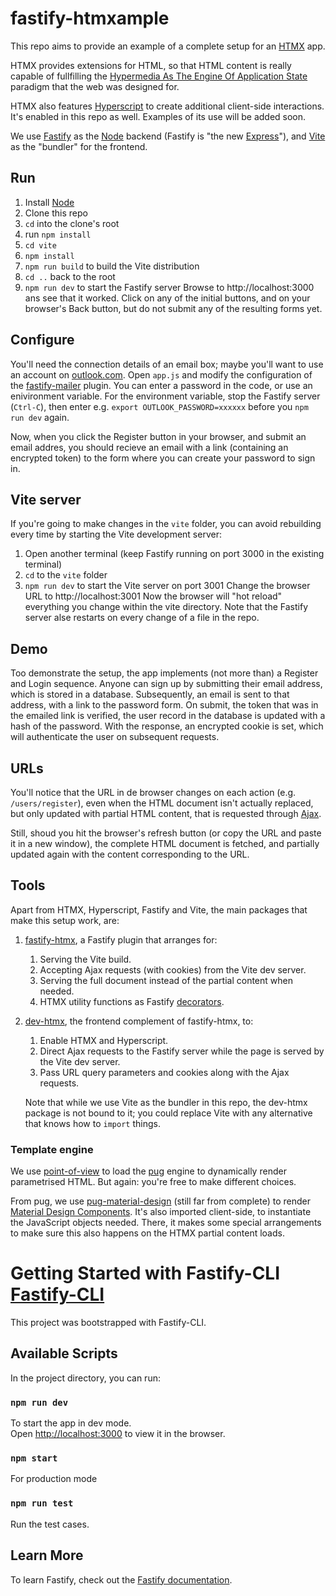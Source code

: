 # fastify-htmxample

This repo aims to provide an example of a complete setup for an
[HTMX](https://htmx.org) app.

HTMX provides extensions for HTML, so that HTML content is really capable of
fullfilling the [Hypermedia As The Engine Of Application
State](https://en.wikipedia.org/wiki/HATEOAS) paradigm that the web was designed
for.

HTMX also features [Hyperscript]() to create additional client-side
interactions. It's enabled in this repo as well. Examples of its use will be
added soon.

We use [Fastify](https://www.fastify.io) as the [Node](https://nodejs.org)
backend (Fastify is "the new [Express](https://expressjs.com/)"), and
[Vite](https://vitejs.dev) as the "bundler" for the frontend.

## Run
1. Install [Node](https://nodejs.org)
1. Clone this repo
1. `cd` into the clone's root
1. run `npm install`
1. `cd vite`
1. `npm install`
1. `npm run build` to build the Vite distribution
1. `cd ..` back to the root
1. `npm run dev` to start the Fastify server Browse to http://localhost:3000 ans
   see that it worked. Click on any of the initial buttons, and on your
   browser's Back button, but do not submit any of the resulting forms yet.

## Configure
You'll need the connection details of an email box; maybe you'll want to use an
account on [outlook.com](https://outlook.live.com). Open `app.js` and modify the
configuration of the
[fastify-mailer](https://github.com/coopflow/fastify-mailer) plugin. You can
enter a password in the code, or use an enivironment variable. For the
environment variable, stop the Fastify server (`Ctrl-C`), then enter e.g.
`export OUTLOOK_PASSWORD=xxxxxx` before you `npm run dev` again.

Now, when you click the Register button in your browser, and submit an email
addres, you should recieve an email with a link (containing an encrypted token)
to the form where you can create your password to sign in.

## Vite server
If you're going to make changes in the `vite` folder, you can avoid rebuilding
every time by starting the Vite development server:
1. Open another terminal (keep Fastify running on port 3000 in the existing
   terminal)
1. `cd` to the `vite` folder
1. `npm run dev` to start the Vite server on port 3001 Change the browser URL to
   http://localhost:3001 Now the browser will "hot reload" everything you change
   within the vite directory. Note that the Fastify server alse restarts on
   every change of a file in the repo.

## Demo
Too demonstrate the setup, the app implements (not more than) a Register and
Login sequence. Anyone can sign up by submitting their email address, which is
stored in a database. Subsequently, an email is sent to that address, with a
link to the password form. On submit, the token that was in the emailed link is
verified, the user record in the database is updated with a hash of the
password. With the response, an encrypted cookie is set, which will authenticate
the user on subsequent requests.

## URLs

You'll notice that the URL in de browser changes on each action (e.g.
`/users/register`), even when the HTML document isn't actually replaced, but
only updated with partial HTML content, that is requested through
[Ajax](https://developer.mozilla.org/en-US/docs/Web/Guide/AJAX).

Still, shoud you hit the browser's refresh button (or copy the URL and paste it
in a new window), the complete HTML document is fetched, and partially updated
again with the content corresponding to the URL.

## Tools
Apart from HTMX, Hyperscript, Fastify and Vite, the main packages that make this
setup work, are:
1. [fastify-htmx](https://github.com/wscherphof/fastify-htmx), a Fastify plugin
   that arranges for:
   1. Serving the Vite build.
   1. Accepting Ajax requests (with cookies) from the Vite dev server.
   1. Serving the full document instead of the partial content when needed.
   1. HTMX utility functions as Fastify
      [decorators](https://www.fastify.io/docs/latest/Reference/Decorators/).
1. [dev-htmx](https://github.com/wscherphof/dev-htmx), the frontend complement
   of fastify-htmx, to:
   1. Enable HTMX and Hyperscript.
   1. Direct Ajax requests to the Fastify server while the page is served by the
      Vite dev server.
   1. Pass URL query parameters and cookies along with the Ajax requests.

   Note that while we use Vite as the bundler in this repo, the dev-htmx package
   is not bound to it; you could replace Vite with any alternative that knows
   how to `import` things.

### Template engine
We use [point-of-view](https://github.com/fastify/point-of-view) to load the
[pug](https://pugjs.org) engine to dynamically render parametrised HTML. But
again: you're free to make different choices.

From pug, we use
[pug-material-design](https://github.com/wscherphof/pug-material-design) (still
far from complete) to render [Material Design
Components](https://material.io/develop/web). It's also imported client-side, to
instantiate the JavaScript objects needed. There, it makes some special
arrangements to make sure this also happens on the HTMX partial content loads.

# Getting Started with Fastify-CLI [Fastify-CLI](https://www.npmjs.com/package/fastify-cli)
This project was bootstrapped with Fastify-CLI.

## Available Scripts

In the project directory, you can run:

### `npm run dev`

To start the app in dev mode.\
Open [http://localhost:3000](http://localhost:3000) to view it in the browser.

### `npm start`

For production mode

### `npm run test`

Run the test cases.

## Learn More

To learn Fastify, check out the [Fastify
documentation](https://www.fastify.io/docs/latest/).
